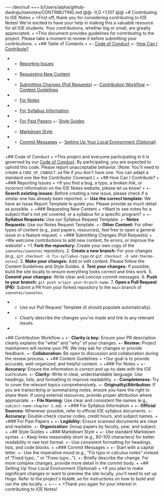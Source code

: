 --- /dev/null
+++ b/Users/alpha/github-dwdraju/ioenotes/CONTRIBUTING.md
@@ -0,0 +1,107 @@
+# Contributing to IOE Notes
+
+First off, thank you for considering contributing to IOE Notes! We're excited to have your help in making this a valuable resource for all IOE students. Your contributions, whether big or small, are greatly appreciated.
+
+This document provides guidelines for contributing to the project. Please take a moment to review it before submitting your contributions.
+
+## Table of Contents
+
+- [Code of Conduct](#code-of-conduct)
+- [How Can I Contribute?](#how-can-i-contribute)
+  - [Reporting Issues](#reporting-issues)
+  - [Requesting New Content](#requesting-new-content)
+  - [Submitting Changes (Pull Requests)](#submitting-changes-pull-requests)
+- [Contribution Workflow](#contribution-workflow)
+- [Content Guidelines](#content-guidelines)
+  - [For Notes](#for-notes)
+  - [For Syllabus Information](#for-syllabus-information)
+  - [For Past Papers](#for-past-papers)
+- [Style Guides](#style-guides)
+  - [Markdown Style](#markdown-style)
+  - [Commit Messages](#commit-messages)
+- [Setting Up Your Local Environment (Optional)](#setting-up-your-local-environment-optional)
+
+## Code of Conduct
+
+This project and everyone participating in it is governed by our [Code of Conduct](CODE_OF_CONDUCT.md). By participating, you are expected to uphold this code. Please report unacceptable behavior. (Note: You'll need to create a `CODE_OF_CONDUCT.md` file if you don't have one. You can adapt a standard one like the Contributor Covenant.)
+
+## How Can I Contribute?
+
+### Reporting Issues
+
+If you find a bug, a typo, a broken link, or incorrect information on the IOE Notes website, please let us know!
+
+- **Search existing issues:** Before creating a new issue, please check if a similar one has already been reported.
+- **Use the correct template:** We have an Issue Report Template to guide you. Please provide as much detail as possible.
+
+### Requesting New Content
+
+Want to see notes for a subject that's not yet covered, or a syllabus for a specific program?
+
+- **Syllabus Requests:** Use our Syllabus Request Template.
+- **Notes Requests:** Use our Notes Request Template.
+- **Other Content:** For other types of content (e.g., past papers, resources), feel free to open a general issue or a feature request.
+
+### Submitting Changes (Pull Requests)
+
+We welcome contributions to add new content, fix errors, or improve the website!
+
+1.  **Fork the repository:** Create your own copy of the `ioenotes/ioenotes` repository.
2.  **Create a new branch:** For your changes (e.g., `git checkout -b fix-syllabus-typo` or `git checkout -b add-thermo-notes`).
3.  **Make your changes:** Add or edit content. Please follow the Content Guidelines and Style Guides.
4.  **Test your changes:** If possible, build the site locally to ensure everything looks correct and links work.
5.  **Commit your changes:** Write clear and concise commit messages.
6.  **Push to your branch:** `git push origin your-branch-name`.
7.  **Open a Pull Request (PR):** Submit a PR from your forked repository to the `main` branch of `ioenotes/ioenotes`.
+    -   Use our Pull Request Template (it should populate automatically).
+    -   Clearly describe the changes you've made and link to any relevant issues.
+
+## Contribution Workflow
+
+- **Clarity is key:** Ensure your PR description clearly explains the "what" and "why" of your changes.
+- **Review:** Project maintainers will review your PR. We may ask for changes or provide feedback.
+- **Collaboration:** Be open to discussion and collaboration during the review process.
+
+## Content Guidelines
+
+Our goal is to provide accurate, well-organized, and helpful content.
+
+### For Notes
+
+- **Accuracy:** Ensure the information is correct and up-to-date with the IOE curriculum.
+- **Clarity:** Write in clear, understandable language. Use headings, lists, and formatting to improve readability.
+- **Completeness:** Try to cover the relevant topics comprehensively.
+- **Originality/Attribution:** If you are transcribing or summarizing notes, ensure you have the right to share them. If using external resources, provide proper attribution where appropriate.
+- **File Naming:** Use clear and consistent file names (e.g., `subject-name-chapter-1.md`).
+
+### For Syllabus Information
+
+- **Official Sources:** Whenever possible, refer to official IOE syllabus documents.
+- **Accuracy:** Double-check course codes, credit hours, and subject names.
+
+### For Past Papers
+
+- **Legibility:** Ensure scanned documents are clear and readable.
+- **Organization:** Group papers by faculty, year, and subject.
+
+## Style Guides
+
+### Markdown Style
+
+- Use standard Markdown syntax.
+- Keep lines reasonably short (e.g., 80-100 characters) for better readability in raw text format.
+- Use consistent formatting for headings, lists, and code blocks.
+
+### Commit Messages
+
+- Start with a capital letter.
+- Use the imperative mood (e.g., "Fix typo in calculus notes" instead of "Fixed typo..." or "Fixes typo...").
+- Briefly describe the change. For more complex changes, provide more detail in the commit body.
+
+## Setting Up Your Local Environment (Optional)
+
+If you plan to make significant changes or want to preview the site locally, you'll need to set up Hugo. Refer to the project's `README.md` for instructions on how to build and run the site locally.
+
+---
+
+Thank you again for your interest in contributing to IOE Notes!
